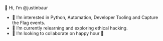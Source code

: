 👋 Hi, I’m @justinbaur

- 👀 I’m interested in Python, Automation, Developer Tooling and Capture the Flag events.
- 🌱 I’m currently relearning and exploring ethical hacking.
- 💞️ I’m looking to collaborate on happy hour 🍻

<!---
justinbaur/justinbaur is a ✨ special ✨ repository because its `README.md` (this file) appears on your GitHub profile.
You can click the Preview link to take a look at your changes.
--->
